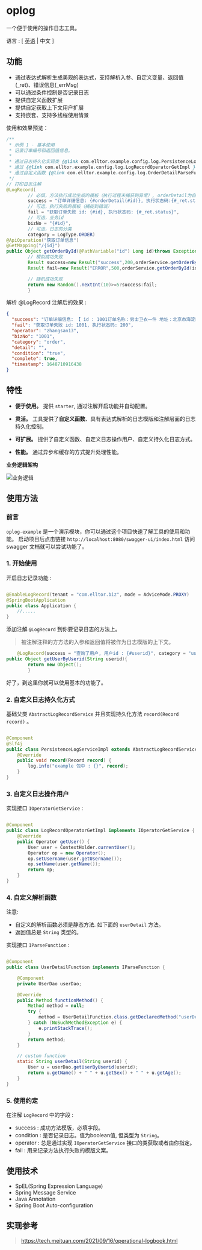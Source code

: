# oplog

一个便于使用的操作日志工具。

语言 : <span style="text-align:right;">[ <a href="https://github.com/elltor/oplog">英语</a> | 中文 ]</span>

## 功能

- 通过表达式解析生成美观的表达式，支持解析入参、自定义变量、返回值(_ret)、错误信息(_errMsg)
- 可以通过条件控制是否记录日志
- 提供自定义函数扩展
- 提供自定获取上下文用户扩展
- 支持嵌套、支持多线程使用情景

使用和效果预览：

```java
/**
 * 示例 1 - 基本使用
 * 记录订单编号和返回值信息。
 *
 * 通过日志持久化实现类 {@link com.elltor.example.config.log.PersistenceLogServiceImpl } 打印结果
 * 通过 {@link com.elltor.example.config.log.LogRecordOperatorGetImpl } 自动获取操作用户
 * 通过自定义函数 {@link com.elltor.example.config.log.OrderDetailParseFunction } 解析订单详细信息
 */
// 打印日志注解
@LogRecord(
        // 必填，方法执行成功生成的模板（执行过程未捕获到异常）, orderDetail为自定义函数名
        success = "订单详细信息: {#orderDetail(#id)}, 执行状态码:{#_ret.status}",
        // 可选，执行失败的模板（捕捉到错误）
        fail = "获取订单失败 id: {#id}, 执行状态码: {#_ret.status}",
        // 可选，业务id
        bizNo = "{#id}",
        // 可选，日志的分类
        category = LogType.ORDER)
@ApiOperation("获取订单信息")
@GetMapping("/{id}")
public Object getOrderById(@PathVariable("id") Long id)throws Exception{
        // 模拟成功失败
        Result success=new Result("success",200,orderService.getOrderById(id));
        Result fail=new Result("ERROR",500,orderService.getOrderById(id));

        // 随机成功失败
        return new Random().nextInt(10)>=5?success:fail;
        }
```

解析 @LogRecord 注解后的效果 :

```json
{
  "success": "订单详细信息: 【 id : 1001订单名称：男士卫衣一件 地址：北京市海淀区 】, 执行状态码:200",
  "fail": "获取订单失败 id: 1001, 执行状态码: 200",
  "operator": "zhangsan13",
  "bizNo": "1001",
  "category": "order",
  "detail": "",
  "condition": "true",
  "complete": true,
  "timestamp": 1648710916438
}
```

## 特性

- **便于使用。** 提供 `starter`, 通过注解开启功能并自动配置。

- **灵活。** 工具提供了**自定义函数**、具有表达式解析的日志模版和注解层面的日志持久化控制。

- **可扩展。** 提供了自定义函数、自定义日志操作用户、自定义持久化日志方式。

- **性能。** 通过异步和缓存的方式提升处理性能。

**业务逻辑架构**

![业务逻辑](https://oss.elltor.com/uploads/2021/bde9c178c76e131cefae3e7d7fcf428993663_1635345437328.png)

## 使用方法

### 前言

`oplog-example` 是一个演示模块，你可以通过这个项目快速了解工具的使用和功能。 启动项目后点击链接 `http://localhost:8080/swagger-ui/index.html` 访问 swagger
文档就可以尝试功能了。

### 1. 开始使用

开启日志记录功能 :

```java

@EnableLogRecord(tenant = "com.elltor.biz", mode = AdviceMode.PROXY)
@SpringBootApplication
public class Application {
    //.....
}
```

添加注解 `@LogRecord` 到你要记录日志的方法上。

> 被注解注释的方方法的入参和返回值将被作为日志模版的上下文。
>

```java
    @LogRecord(success = "查询了用户, 用户id : {#userid}", category = "user")
public Object getUserByUserid(String userid){
        return new Object();
        }
```

好了，到这里你就可以使用基本的功能了。

### 2. 自定义日志持久化方式

基础父类 `AbstractLogRecordService` 并且实现持久化方法 `record(Record record)` 。

```java

@Component
@Slf4j
public class PersistenceLogServiceImpl extends AbstractLogRecordService {
    @Override
    public void record(Record record) {
        log.info("example 包中 : {}", record);
    }
}
```

### 3. 自定义日志操作用户

实现接口 `IOperatorGetService` :

```java

@Component
public class LogRecordOperatorGetImpl implements IOperatorGetService {
    @Override
    public Operator getUser() {
        User user = ContextHolder.currentUser();
        Operator op = new Operator();
        op.setUsername(user.getUsername());
        op.setName(user.getName());
        return op;
    }
}
```

### 4. 自定义解析函数

注意:

* 自定义的解析函数必须是静态方法. 如下面的 `userDetail` 方法。
* 返回值总是 `String` 类型的。

实现接口 `IParseFunction` :

```java

@Component
public class UserDetailFunction implements IParseFunction {

    @Component
    private UserDao userDao;

    @Override
    public Method functionMethod() {
        Method method = null;
        try {
            method = UserDetailFunction.class.getDeclaredMethod("userDetail", String.class);
        } catch (NoSuchMethodException e) {
            e.printStackTrace();
        }
        return method;
    }

    // custom function
    static String userDetail(String userid) {
        User u = userDao.getUserByUserid(userid);
        return u.getName() + " " + u.getSex() + " " + u.getAge();
    }
}
```

### 5. 使用约定

在注解 `LogRecord` 中的字段 :

* success : 成功方法模版，必填字段。
* condition : 是否记录日志。值为boolean值, 但类型为 `String`。
* operator : 总是通过实现 `IOperatorGetService` 接口的类获取或者由你指定。
* fail : 用来记录方法执行失败的模版文案。

## 使用技术

* SpEL(Spring Expression Language)
* Spring Message Service
* Java Annotation
* Spring Boot Auto-configuration

## 实现参考

> https://tech.meituan.com/2021/09/16/operational-logbook.html
